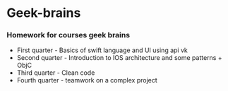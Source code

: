 # Geek-brains
### Homework for courses geek brains 

- First quarter - Basics of swift language and UI using api vk
- Second quarter - Introduction to IOS architecture and some patterns + ObjC 
- Third quarter - Clean code
- Fourth quarter - teamwork on a complex project
